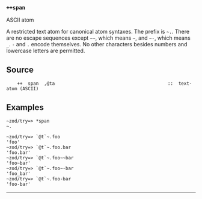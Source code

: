 ### `++span`

ASCII atom

A restricted text atom for canonical atom syntaxes. The prefix is `~.`.
There are no escape sequences except `~~`, which means `~`, and `~-`,
which means `_`. `-` and `.` encode themselves. No other characters
besides numbers and lowercase letters are permitted.

Source
------

        ++  span  ,@ta                                          ::  text-atom (ASCII)
Examples
--------
    ~zod/try=> *span
    ~.

    ~zod/try=> `@t`~.foo
    'foo'
    ~zod/try=> `@t`~.foo.bar
    'foo.bar'
    ~zod/try=> `@t`~.foo~~bar
    'foo~bar'
    ~zod/try=> `@t`~.foo~-bar
    'foo_bar'
    ~zod/try=> `@t`~.foo-bar
    'foo-bar'



***
